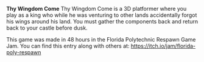 **Thy Wingdom Come**
Thy Wingdom Come is a 3D platformer where you play as a king who while he was venturing to other lands accidentally forgot his wings around his land. You must gather the components back and return back to your castle before dusk.

This game was made in 48 hours in the Florida Polytechnic Respawn Game Jam. 
You can find this entry along with others at: https://itch.io/jam/florida-poly-respawn
